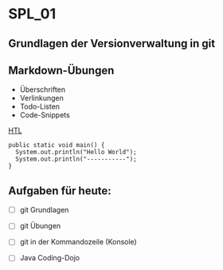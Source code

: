 # SPL_01

## Grundlagen der Versionverwaltung in git

## Markdown-Übungen

* Überschriften
* Verlinkungen
* Todo-Listen
* Code-Snippets


[HTL](https://www.htl-leoben.org)

```
public static void main() {
  System.out.println("Hello World");
  System.out.println("-----------");
}
```

## Aufgaben für heute:

- [ ] git Grundlagen
- [ ] git Übungen
- [ ] git in der Kommandozeile (Konsole)
- [ ] Java Coding-Dojo


